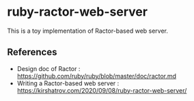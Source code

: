 # ruby-ractor-web-server

This is a toy implementation of Ractor-based web server.

## References

- Design doc of Ractor : https://github.com/ruby/ruby/blob/master/doc/ractor.md
- Writing a Ractor-based web server : https://kirshatrov.com/2020/09/08/ruby-ractor-web-server/
